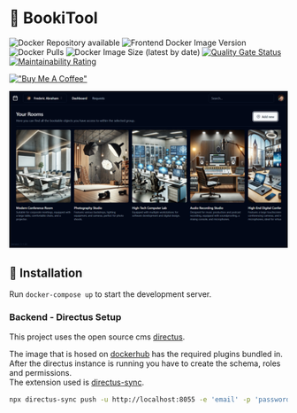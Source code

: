 # 📅 BookiTool

![Docker Repository available](https://img.shields.io/badge/docker--hub-available-brightgreen)
![Frontend Docker Image Version](https://img.shields.io/docker/v/blaxzter/bookitool-frontend?sort=date)
![Docker Pulls](https://img.shields.io/docker/pulls/blaxzter/bookitool-frontend)
![Docker Image Size (latest by date)](https://img.shields.io/docker/image-size/blaxzter/bookitool-frontend?sort=date)
[![Quality Gate Status](https://sonarqube.fabraham.dev/api/project_badges/measure?project=Blaxzter_room-booking-tool_AZGtr7PlGScuunZVyOtX&metric=alert_status&token=sqb_22a9bebb77a4ce308aa4bbe491dc949d0bb6b89c)](https://sonarqube.fabraham.dev/dashboard?id=Blaxzter_room-booking-tool_AZGtr7PlGScuunZVyOtX)
[![Maintainability Rating](https://sonarqube.fabraham.dev/api/project_badges/measure?project=Blaxzter_room-booking-tool_AZGtr7PlGScuunZVyOtX&metric=sqale_rating&token=sqb_22a9bebb77a4ce308aa4bbe491dc949d0bb6b89c)](https://sonarqube.fabraham.dev/dashboard?id=Blaxzter_room-booking-tool_AZGtr7PlGScuunZVyOtX)
  
[!["Buy Me A Coffee"](https://www.buymeacoffee.com/assets/img/custom_images/orange_img.png)](https://buymeacoffee.com/fabraham)


![Booki Tool Dashboard Image](https://github.com/Blaxzter/room-booking-tool/blob/main/github-pages/bookitool-dashboard.png?raw=true)

## 🚀 Installation

Run `docker-compose up` to start the development server.

### Backend - Directus Setup
This project uses the open source cms [directus](https://directus.io/).

The image that is hosed on [dockerhub](https://hub.docker.com/repository/docker/blaxzter/bookitool-directus/general) has the required plugins bundled in. 
After the directus instance is running you have to create the schema, roles and permissions.  
The extension used is [directus-sync](https://github.com/tractr/directus-sync?tab=readme-ov-file#installation). 

```sh
npx directus-sync push -u http://localhost:8055 -e 'email' -p 'password'
```
